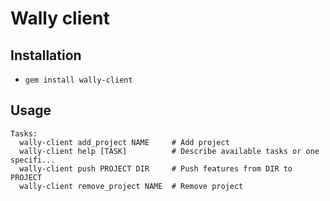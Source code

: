 # Wally client

## Installation

* ```gem install wally-client```

## Usage
	Tasks:
	  wally-client add_project NAME     # Add project
	  wally-client help [TASK]          # Describe available tasks or one specifi...
	  wally-client push PROJECT DIR     # Push features from DIR to PROJECT
	  wally-client remove_project NAME  # Remove project
